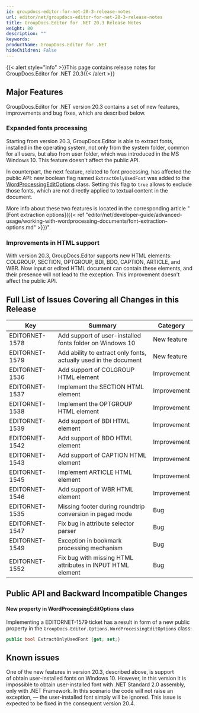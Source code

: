 ```yaml
---
id: groupdocs-editor-for-net-20-3-release-notes
url: editor/net/groupdocs-editor-for-net-20-3-release-notes
title: GroupDocs.Editor for .NET 20.3 Release Notes
weight: 80
description: ""
keywords: 
productName: GroupDocs.Editor for .NET
hideChildren: False
---
```

{{< alert style="info" >}}This page contains release notes for GroupDocs.Editor for .NET 20.3{{< /alert >}}

## Major Features

GroupDocs.Editor for .NET version 20.3 contains a set of new features, improvements and bug fixes, which are described below.

### Expanded fonts processing

Starting from version 20.3, GroupDocs.Editor is able to extract fonts, installed in the operating system, not only from the system folder, common for all users, but also from user folder, which was introduced in the MS Windows 10. This feature doesn't affect the public API.

In counterpart, the next feature, related to font processing, has affected the public API: new boolean flag named `ExtractOnlyUsedFont` was added to the [WordProcessingEditOptions](https://apireference.groupdocs.com/net/editor/groupdocs.editor.options/wordprocessingeditoptions) class. Setting this flag to `true` allows to exclude those fonts, which are not directly applied to textual content in the document.

More info about these two features is located in the corresponding article "[Font extraction options]({{< ref "editor/net/developer-guide/advanced-usage/working-with-wordprocessing-documents/font-extraction-options.md" >}})".

### Improvements in HTML support

With version 20.3, GroupDocs.Editor supports new HTML elements: COLGROUP, SECTION, OPTGROUP, BDI, BDO, CAPTION, ARTICLE, and WBR. Now input or edited HTML document can contain these elements, and their presence will not lead to the exception. This improvement doesn't affect the public API.

## Full List of Issues Covering all Changes in this Release

| Key | Summary | Category |
| --- | --- | --- |
| EDITORNET-1578 | Add support of user-installed fonts folder on Windows 10 | New feature |
| EDITORNET-1579 | Add ability to extract only fonts, actually used in the document | New feature |
| EDITORNET-1536 | Add support of COLGROUP HTML element | Improvement |
| EDITORNET-1537 | Implement the SECTION HTML element | Improvement |
| EDITORNET-1538 | Implement the OPTGROUP HTML element | Improvement |
| EDITORNET-1539 | Add support of BDI HTML element | Improvement |
| EDITORNET-1542 | Add support of BDO HTML element | Improvement |
| EDITORNET-1543 | Add support of CAPTION HTML element | Improvement |
| EDITORNET-1545 | Implement ARTICLE HTML element | Improvement |
| EDITORNET-1546 | Add support of WBR HTML element | Improvement |
| EDITORNET-1535 | Missing footer during roundtrip conversion in paged mode | Bug |
| EDITORNET-1547 | Fix bug in attribute selector parser | Bug |
| EDITORNET-1549 | Exception in bookmark processing mechanism | Bug |
| EDITORNET-1552 | Fix bug with missing HTML attributes in INPUT HTML element | Bug |

## Public API and Backward Incompatible Changes

#### New property in WordProcessingEditOptions class

Implementing a EDITORNET-1579 ticket has a result in form of a new public property in the `GroupDocs.Editor.Options.WordProcessingEditOptions` class:

```csharp
public bool ExtractOnlyUsedFont {get; set;}
```

## Known issues

One of the new features in version 20.3, described above, is support of obtain user-installed fonts on Windows 10. However, in this version it is impossible to obtain user-installed font with .NET Standard 2.0 assembly, only with .NET Framework. In this scenario the code will not raise an exception, — the user-installed font simply will be ignored. This issue is expected to be fixed in the consequent version 20.4.

